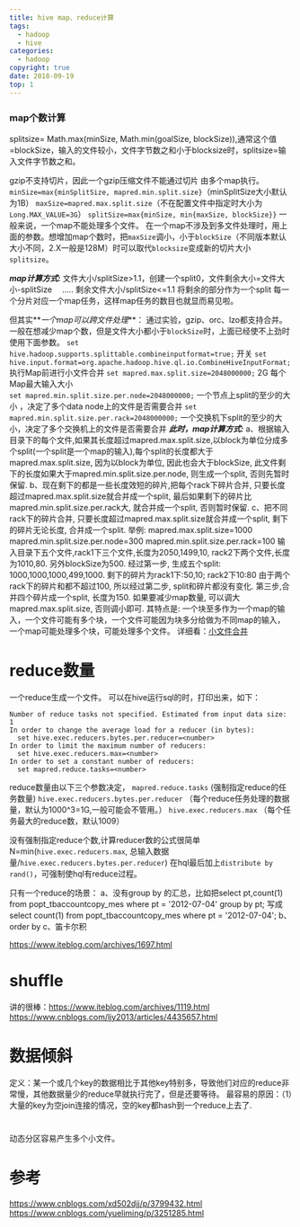 ```yaml
---
title: hive map、reduce计算
tags:
  - hadoop
  - hive
categories:
  - hadoop
copyright: true
date: 2018-09-19
top: 1
---
```

### map个数计算
splitsize= Math.max(minSize, Math.min(goalSize, blockSize)),通常这个值=blockSize，输入的文件较小，文件字节数之和小于blocksize时，splitsize=输入文件字节数之和。

gzip不支持切片，因此一个gzip压缩文件不能通过切片 由多个map执行。
`minSize=max{minSplitSize, mapred.min.split.size}`（minSplitSize大小默认为1B）
`maxSize=mapred.max.split.size`（不在配置文件中指定时大小为`Long.MAX_VALUE=3G`）
`splitSize=max{minSize, min{maxSize, blockSize}}`
一般来说，一个map不能处理多个文件。
在一个map不涉及到多文件处理时，用上面的参数。想增加map个数时，把`maxSize`调小，小于`blockSize`（不同版本默认大小不同，2.X一般是128M）时可以取代`blocksize`变成新的切片大小`splitsize`。

**_map计算方式:_**
文件大小/splitSize>1.1，创建一个split0，文件剩余大小=文件大小-splitSize
　.....
剩余文件大小/splitSize<=1.1 将剩余的部分作为一个split
每一个分片对应一个map任务，这样map任务的数目也就显而易见啦。 

但其实**_一个map可以跨文件处理_**：
通过实验，gzip、orc、lzo都支持合并。
一般在想减少map个数，但是文件大小都小于`blockSize`时，上面已经使不上劲时使用下面参数。
`set hive.hadoop.supports.splittable.combineinputformat=true;` 开关
`set hive.input.format=org.apache.hadoop.hive.ql.io.CombineHiveInputFormat;` 执行Map前进行小文件合并
`set mapred.max.split.size=2048000000;` 2G 每个Map最大输入大小  
`set mapred.min.split.size.per.node=2048000000;` 一个节点上split的至少的大小 ，决定了多个data node上的文件是否需要合并
`set mapred.min.split.size.per.rack=2048000000;` 一个交换机下split的至少的大小，决定了多个交换机上的文件是否需要合并
**_此时，map计算方式:_**
a、根据输入目录下的每个文件,如果其长度超过mapred.max.split.size,以block为单位分成多个split(一个split是一个map的输入),每个split的长度都大于mapred.max.split.size, 因为以block为单位, 因此也会大于blockSize, 此文件剩下的长度如果大于mapred.min.split.size.per.node, 则生成一个split, 否则先暂时保留.
b、现在剩下的都是一些长度效短的碎片,把每个rack下碎片合并, 只要长度超过mapred.max.split.size就合并成一个split, 最后如果剩下的碎片比mapred.min.split.size.per.rack大, 就合并成一个split, 否则暂时保留.
c、把不同rack下的碎片合并, 只要长度超过mapred.max.split.size就合并成一个split, 剩下的碎片无论长度, 合并成一个split.
举例: mapred.max.split.size=1000
mapred.min.split.size.per.node=300
mapred.min.split.size.per.rack=100
输入目录下五个文件,rack1下三个文件,长度为2050,1499,10, rack2下两个文件,长度为1010,80. 另外blockSize为500.
经过第一步, 生成五个split: 1000,1000,1000,499,1000. 剩下的碎片为rack1下:50,10; rack2下10:80
由于两个rack下的碎片和都不超过100, 所以经过第二步, split和碎片都没有变化.
第三步,合并四个碎片成一个split, 长度为150.
如果要减少map数量, 可以调大mapred.max.split.size, 否则调小即可.
其特点是: 一个块至多作为一个map的输入，一个文件可能有多个块，一个文件可能因为块多分给做为不同map的输入， 一个map可能处理多个块，可能处理多个文件。
详细看：[小文件合并](/2018/10/19/hive小文件合并/)

# reduce数量
一个reduce生成一个文件。
可以在hive运行sql的时，打印出来，如下：
```
Number of reduce tasks not specified. Estimated from input data size: 1
In order to change the average load for a reducer (in bytes):
  set hive.exec.reducers.bytes.per.reducer=<number>
In order to limit the maximum number of reducers:
  set hive.exec.reducers.max=<number>
In order to set a constant number of reducers:
  set mapred.reduce.tasks=<number>
```
reduce数量由以下三个参数决定，
`mapred.reduce.tasks` (强制指定reduce的任务数量)
`hive.exec.reducers.bytes.per.reducer` （每个reduce任务处理的数据量，默认为1000^3=1G,一般可能会不管用。）
`hive.exec.reducers.max` （每个任务最大的reduce数，默认1009）

没有强制指定reduce个数,计算reducer数的公式很简单N=min(`hive.exec.reducers.max`, 总输入数据量/`hive.exec.reducers.bytes.per.reducer`)
在hql最后加上`distribute by rand()`，可强制使hql有reduce过程。

 只有一个reduce的场景：
  a、没有group by 的汇总，比如把select pt,count(1) from popt_tbaccountcopy_mes where pt = '2012-07-04' group by pt; 写成 select count(1) from popt_tbaccountcopy_mes where pt = '2012-07-04';
  b、order by
  c、笛卡尔积
  
https://www.iteblog.com/archives/1697.html

# shuffle
讲的很棒：https://www.iteblog.com/archives/1119.html
https://www.cnblogs.com/ljy2013/articles/4435657.html
# 数据倾斜
定义：某一个或几个key的数据相比于其他key特别多，导致他们对应的reduce非常慢，其他数据量少的reduce早就执行完了，但是还要等待。
最容易的原因：（1）大量的key为空join连接的情况，空的key都hash到一个reduce上去了.

#
动态分区容易产生多个小文件。

# 参考
https://www.cnblogs.com/xd502djj/p/3799432.html
https://www.cnblogs.com/yueliming/p/3251285.html
